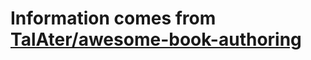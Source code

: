 # Information comes from [TalAter/awesome-book-authoring](https://github.com/TalAter/awesome-book-authoring)


